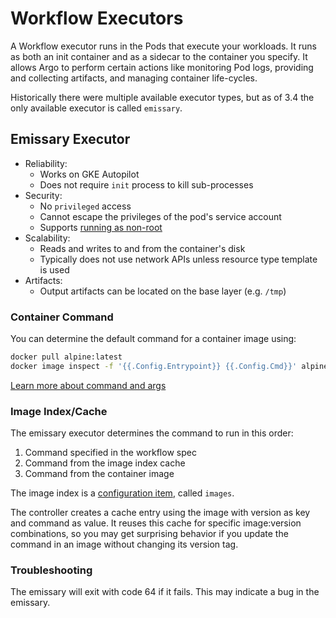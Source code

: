 # Workflow Executors

A Workflow executor runs in the Pods that execute your workloads.
It runs as both an init container and as a sidecar to the container you specify.
It allows Argo to perform certain actions like monitoring Pod logs, providing and collecting artifacts, and managing container life-cycles.

Historically there were multiple available executor types, but as of 3.4 the only available executor is called `emissary`.

## Emissary Executor

* Reliability:
    * Works on GKE Autopilot
    * Does not require `init` process to kill sub-processes
* Security:
    * No `privileged` access
    * Cannot escape the privileges of the pod's service account
    * Supports [running as non-root](workflow-pod-security-context.md)
* Scalability:
    * Reads and writes to and from the container's disk
    * Typically does not use network APIs unless resource type template is used
* Artifacts:
    * Output artifacts can be located on the base layer (e.g. `/tmp`)

### Container Command

You can determine the default command for a container image using:

```bash
docker pull alpine:latest
docker image inspect -f '{{.Config.Entrypoint}} {{.Config.Cmd}}' alpine:latest
```

[Learn more about command and args](https://kubernetes.io/docs/tasks/inject-data-application/define-command-argument-container/#notes)

### Image Index/Cache

The emissary executor determines the command to run in this order:

1. Command specified in the workflow spec
2. Command from the image index cache
3. Command from the container image

The image index is a [configuration item](workflow-controller-configmap.yaml), called `images`.

The controller creates a cache entry using the image with version as key and command as value.
It reuses this cache for specific image:version combinations, so you may get surprising behavior if you update the command in an image without changing its version tag.

### Troubleshooting

The emissary will exit with code 64 if it fails.
This may indicate a bug in the emissary.
